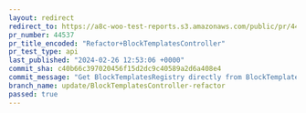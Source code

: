 ```yaml
---
layout: redirect
redirect_to: https://a8c-woo-test-reports.s3.amazonaws.com/public/pr/44537/api/index.html
pr_number: 44537
pr_title_encoded: "Refactor+BlockTemplatesController"
pr_test_type: api
last_published: "2024-02-26 12:53:06 +0000"
commit_sha: c40b66c397020456f15d2dc9c40589a2d6a408e4
commit_message: "Get BlockTemplatesRegistry directly from BlockTemplateUtils to simpli…"
branch_name: update/BlockTemplatesController-refactor
passed: true
---
```

